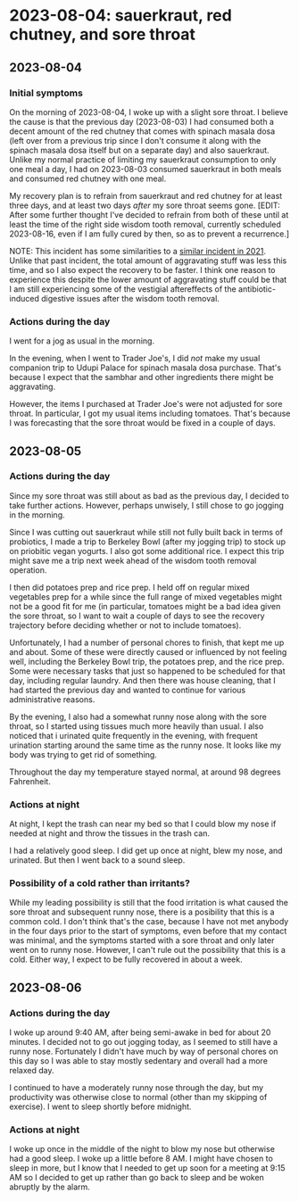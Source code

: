 # 2023-08-04: sauerkraut, red chutney, and sore throat

## 2023-08-04

### Initial symptoms

On the morning of 2023-08-04, I woke up with a slight sore throat. I
believe the cause is that the previous day (2023-08-03) I had consumed
both a decent amount of the red chutney that comes with spinach masala
dosa (left over from a previous trip since I don't consume it along
with the spinach masala dosa itself but on a separate day) and also
sauerkraut. Unlike my normal practice of limiting my sauerkraut
consumption to only one meal a day, I had on 2023-08-03 consumed
sauerkraut in both meals and consumed red chutney with one meal.

My recovery plan is to refrain from sauerkraut and red chutney for at
least three days, and at least two days *after* my sore throat seems
gone. [EDIT: After some further thought I've decided to refrain from
both of these until at least the time of the right side wisdom tooth
removal, currently scheduled 2023-08-16, even if I am fully cured by
then, so as to prevent a recurrence.]

NOTE: This incident has some similarities to a [similar incident in
2021](2021-02-27-sauerkraut-and-sore-throat.md). Unlike that past
incident, the total amount of aggravating stuff was less this time,
and so I also expect the recovery to be faster. I think one reason to
experience this despite the lower amount of aggravating stuff could be
that I am still experiencing some of the vestigial aftereffects of the
antibiotic-induced digestive issues after the wisdom tooth removal.

### Actions during the day

I went for a jog as usual in the morning.

In the evening, when I went to Trader Joe's, I did *not* make my usual
companion trip to Udupi Palace for spinach masala dosa
purchase. That's because I expect that the sambhar and other
ingredients there might be aggravating.

However, the items I purchased at Trader Joe's were not adjusted for
sore throat. In particular, I got my usual items including
tomatoes. That's because I was forecasting that the sore throat would
be fixed in a couple of days.

## 2023-08-05

### Actions during the day

Since my sore throat was still about as bad as the previous day, I
decided to take further actions. However, perhaps unwisely, I still
chose to go jogging in the morning.

Since I was cutting out sauerkraut while still not fully built back in
terms of probiotics, I made a trip to Berkeley Bowl (after my jogging
trip) to stock up on priobitic vegan yogurts. I also got some
additional rice. I expect this trip might save me a trip next week
ahead of the wisdom tooth removal operation.

I then did potatoes prep and rice prep. I held off on regular mixed
vegetables prep for a while since the full range of mixed vegetables
might not be a good fit for me (in particular, tomatoes might be a bad
idea given the sore throat, so I want to wait a couple of days to see
the recovery trajectory before deciding whether or not to include
tomatoes).

Unfortunately, I had a number of personal chores to finish, that kept
me up and about. Some of these were directly caused or influenced by
not feeling well, including the Berkeley Bowl trip, the potatoes prep,
and the rice prep. Some were necessary tasks that just so happened to
be scheduled for that day, including regular laundry. And then there
was house cleaning, that I had started the previous day and wanted to
continue for various administrative reasons.

By the evening, I also had a somewhat runny nose along with the sore
throat, so I started using tissues much more heavily than usual. I
also noticed that i urinated quite frequently in the evening, with
frequent urination starting around the same time as the runny nose. It
looks like my body was trying to get rid of something.

Throughout the day my temperature stayed normal, at around 98 degrees
Fahrenheit.

### Actions at night

At night, I kept the trash can near my bed so that I could blow my
nose if needed at night and throw the tissues in the trash can.

I had a relatively good sleep. I did get up once at night, blew my
nose, and urinated. But then I went back to a sound sleep.

### Possibility of a cold rather than irritants?

While my leading possibility is still that the food irritation is what
caused the sore throat and subsequent runny nose, there is a
posibility that this is a common cold. I don't think that's the case,
because I have not met anybody in the four days prior to the start of
symptoms, even before that my contact was minimal, and the symptoms
started with a sore throat and only later went on to runny
nose. However, I can't rule out the possibility that this is a
cold. Either way, I expect to be fully recovered in about a week.

## 2023-08-06

### Actions during the day

I woke up around 9:40 AM, after being semi-awake in bed for about 20
minutes. I decided not to go out jogging today, as I seemed to still
have a runny nose. Fortunately I didn't have much by way of personal
chores on this day so I was able to stay mostly sedentary and overall
had a more relaxed day.

I continued to have a moderately runny nose through the day, but my
productivity was otherwise close to normal (other than my skipping of
exercise). I went to sleep shortly before midnight.

### Actions at night

I woke up once in the middle of the night to blow my nose but
otherwise had a good sleep. I woke up a little before 8 AM. I might
have chosen to sleep in more, but I know that I needed to get up soon
for a meeting at 9:15 AM so I decided to get up rather than go back to
sleep and be woken abruptly by the alarm.
